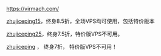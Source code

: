 https://virmach.com/

[zhujiceping15](https://billing.virmach.com/aff.php?aff=203)，终身8.5折，全场VPS均可使用，包括特价版本

[zhujiceping25](https://billing.virmach.com/aff.php?aff=203)，终身7.5折，特价版VPS不可用。

[zhujiceping](https://billing.virmach.com/aff.php?aff=203) ， 终身7折， 特价版VPS不可用！



